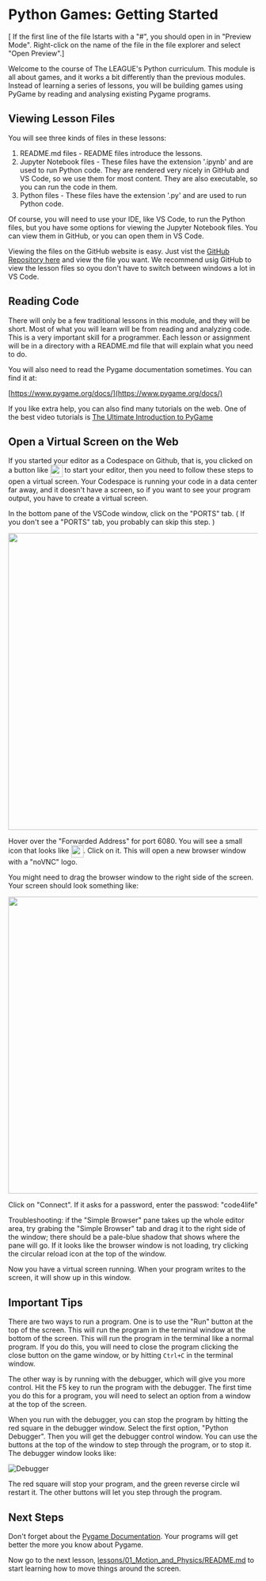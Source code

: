 # Python Games: Getting Started

[ If the first line of the file lstarts with a "#", you should open in in
"Preview Mode". Right-click on the name of the file in the file explorer and
select "Open Preview".]

Welcome to the course of The LEAGUE's Python curriculum. This module is all about games, 
and it works a bit differently than the previous modules. Instead of learning a series of lessons, 
you will be building games using PyGame by reading and analysing existing Pygame programs. 

## Viewing Lesson Files

You will see three kinds of files in these lessons:

1. README.md files - README files introduce the lessons. 
2. Jupyter Notebook files - These files have the extension '.ipynb' and are used
   to run Python code. They are rendered very nicely in GitHub and VS Code, so
   we use them for most content. They are also executable, so you can run the
   code in them.
3. Python files - These files have the extension '.py' and are used to run Python
   code.

Of course, you will need to use your IDE, like VS Code, to run the Python files,
but you have some options for viewing the Jupyter Notebook files. You can view
them in GitHub, or you can open them in VS Code.

Viewing the files on the GitHub website is easy. Just vist the [GitHub Repository here](https://github.com/league-curriculum/Python-Games) 
and view the file you want. We recommend usig GitHub to view the lesson files so oyou don't
have to switch between windows a lot in VS Code. 


## Reading Code

There will only be a few traditional lessons in this module, and they will be
short. Most of what you will learn will be from reading and analyzing code. This
is a very important skill for a programmer. Each lesson or assignment will be in
a directory with a README.md file that will explain what you need to do.

You will also need to read the Pygame documentation sometimes. You can find it
at:

[https://www.pygame.org/docs/](https://www.pygame.org/docs/)

If you like extra help, you can also find many tutorials on the web. One of the
best video tutorials is [The Ultimate Introduction to PyGame](https://youtu.be/AY9MnQ4x3zk?si=HFtptJF9MVeq-hFO)


## Open a Virtual Screen on the Web

If you started your editor as a Codespace on Github, that is, you clicked
on a button like <img style="vertical-align:middle" src="https://images.jointheleague.org/vscode/create_codespace.png" height="25px" > 
to start your editor, then you need to follow these steps to open a virtual screen. 
Your Codespace is running your code in a data center far away, and it doesn't have a screen,
so if you want to see your program output, you have to create a virtual screen. 

In the bottom pane of the VSCode window, click on the "PORTS" tab. ( If you don't see a 
"PORTS" tab, you probably can skip this step. )

<center><img src="https://images.jointheleague.org/module-navigation/ports_pane.png" width="600px"></center>

Hover over the "Forwarded Address" for port 6080. You will see a small icon
that looks like  <img style="vertical-align:middle" src="https://images.jointheleague.org/vscode/browser_pane.png" height="25px" >. Click on it. This will
open a new browser window with a "noVNC" logo. 

You might need to drag the browser window to the right side of the screen. Your
screen should look something like:

<center><img src="https://images.jointheleague.org/module-navigation/browser_window.png" width="600px"></center>

Click on "Connect". If it asks for a password,  enter the passwod: "code4life"

Troubleshooting: if the "Simple Browser" pane takes up the whole editor area,
try grabing the  "Simple Browser" tab and drag it to the right side of the
window; there should be a pale-blue shadow that shows where the pane will go. If
it looks like the browser window is not loading, try clicking the circular
reload icon at the top of the window. 

Now you have a virtual screen running. When your program writes to the screen, it will show up in this window. 



## Important Tips

There are two ways to run a program. One is to use the  "Run" button at the top
of the screen. This will run the program in the terminal window at the bottom of
the screen. This will run the program in the terminal like a normal program. If
you do this, you will need to close the program clicking the close button on the
game window, or by hitting `Ctrl+C` in the terminal window.

The other way is by running with the debugger, which will give you more control.
Hit the F5 key to run the program with the debugger. The first time you do this
for a program, you will need to select an option from a window at the top of the
screen. 

When you run with the debugger, you can stop the program by hitting the red
square in the debugger window. Select the first option, "Python Debugger".  Then
you will get the debugger control window. You can use the buttons at the top of
the window to step through the program, or to stop it. The debugger window looks
like: 

![Debugger](https://images.jointheleague.org/vscode/debug_bar.png)

The red square will stop your program, and the green reverse circle wil restart
it. The other buttons will let you step through the program.

## Next Steps

Don't forget about the [Pygame Documentation](https://www.pygame.org/docs/index.html). Your programs will
get better the more you know about Pygame.

Now go to the next lesson, [lessons/01_Motion_and_Physics/README.md](../01_Motion_and_Physics/README.md) to start learning how to move things around the screen. 
